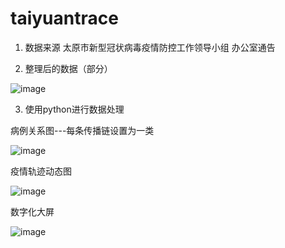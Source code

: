 # taiyuantrace

1. 数据来源
太原市新型冠状病毒疫情防控工作领导小组  办公室通告

2. 整理后的数据（部分）

![image](https://github.com/xuying2020/taiyuantrace/assets/114268932/9bcae4e8-104c-4e30-ae14-98687046a84c)

3. 使用python进行数据处理


病例关系图---每条传播链设置为一类

![image](https://github.com/xuying2020/taiyuantrace/assets/114268932/708e9cbe-6ae8-4c05-8334-b64308ace02b)

疫情轨迹动态图

![image](https://github.com/xuying2020/taiyuantrace/assets/114268932/38e8a510-cd94-4198-9956-377b7392204a)


数字化大屏

![image](https://github.com/xuying2020/taiyuantrace/assets/114268932/dd93de34-36a5-4938-bc54-4ac93b9e0523)



